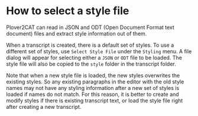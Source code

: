 # How to select a style file

Plover2CAT can read in JSON and ODT (Open Document Format text document) files and extract style information out of them.

When a transcript is created, there is a default set of styles. To use a different set of styles, use `Select Style File` under the `Styling` menu. A file dialog will appear for selecting either a `JSON` or `ODT` file to be loaded. The style file will also be copied to the `style` folder in the transcript folder.

Note that when a new style file is loaded, the new styles overwrites the existing styles. So any existing paragraphs in the editor with the old style names may not have any styling information after a new set of styles is loaded if names do not match. For this reason, it is better to create and modify styles if there is existing transcript text, or load the style file right after creating a new transcript.